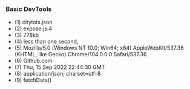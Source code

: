 ### Basic DevTools
 - (1) citylots.json
 - (2) expose.js:4
 - (3) 778kb
 - (4) less than one second,
 - (5) Mozilla/5.0 (Windows NT 10.0; Win64; x64) AppleWebKit/537.36 (KHTML, like Gecko) Chrome/104.0.0.0 Safari/537.36
 - (6) Github.com
 - (7) Thu, 15 Sep 2022 22:44:30 GMT
 - (8) application/json; charset=utf-8
 - (9) fetchData() 
